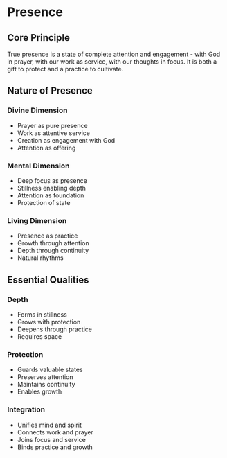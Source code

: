 # Presence

## Core Principle
True presence is a state of complete attention and engagement - with God in prayer, with our work as service, with our thoughts in focus. It is both a gift to protect and a practice to cultivate.

## Nature of Presence

### Divine Dimension
- Prayer as pure presence
- Work as attentive service
- Creation as engagement with God
- Attention as offering

### Mental Dimension
- Deep focus as presence
- Stillness enabling depth
- Attention as foundation
- Protection of state

### Living Dimension
- Presence as practice
- Growth through attention
- Depth through continuity
- Natural rhythms

## Essential Qualities

### Depth
- Forms in stillness
- Grows with protection
- Deepens through practice
- Requires space

### Protection
- Guards valuable states
- Preserves attention
- Maintains continuity
- Enables growth

### Integration
- Unifies mind and spirit
- Connects work and prayer
- Joins focus and service
- Binds practice and growth 
